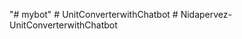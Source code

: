 "# mybot" 
#   U n i t C o n v e r t e r w i t h C h a t b o t  
 #   N i d a p e r v e z - U n i t C o n v e r t e r w i t h C h a t b o t  
 